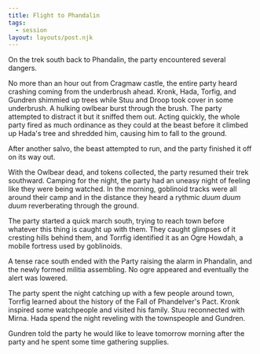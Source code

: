 ```yaml
---
title: Flight to Phandalin
tags:
  - session
layout: layouts/post.njk
---
```



On the trek south back to Phandalin, the party encountered several dangers.

No more than an hour out from Cragmaw castle, the entire party heard crashing coming from the underbrush ahead. Kronk, Hada, Torfig, and Gundren shimmied up trees while Stuu and Droop took cover in some underbrush. A hulking owlbear burst through the brush. The party attempted to distract it but it sniffed them out. Acting quickly, the whole party fired as much ordinance as they could at the beast before it climbed up Hada's tree and shredded him, causing him to fall to the ground.

After another salvo, the beast attempted to run, and the party finished it off on its way out.

With the Owlbear dead, and tokens collected, the party resumed their trek southward. Camping for the night, the party had an uneasy night of feeling like they were being watched. In the morning, goblinoid tracks were all around their camp and in the distance they heard a rythmic _duum duum duum_ reverberating through the ground.

The party started a quick march south, trying to reach town before whatever this thing is caught up with them. They caught glimpses of it cresting hills behind them, and Torrfig identified it as an Ogre Howdah, a mobile fortress used by goblinoids.

A tense race south ended with the Party raising the alarm in Phandalin, and the newly formed militia assembling. No ogre appeared and eventually the alert was lowered.

The party spent the night catching up with a few people around town, Torrfig learned about the history of the Fall of Phandelver's Pact. Kronk inspired some watchpeople and visited his family. Stuu reconnected with Mirna. Hada spend the night reveling with the townspeople and Gundren.

Gundren told the party he would like to leave tomorrow morning after the party and he spent some time gathering supplies.
